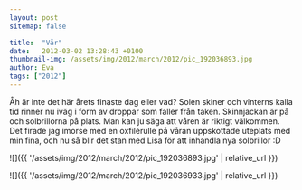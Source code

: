 ```yaml
---
layout: post
sitemap: false

title:  "Vår"
date:   2012-03-02 13:28:43 +0100
thumbnail-img: /assets/img/2012/march/2012/pic_192036893.jpg
author: Eva
tags: ["2012"]
---
```


Åh är inte det här årets finaste dag eller vad? Solen skiner och vinterns kalla tid rinner nu iväg i form av droppar som faller från taken. Skinnjackan är på och solbrillorna på plats. Man kan ju säga att våren är riktigt välkommen. Det firade jag imorse med en oxfilérulle på våran uppskottade uteplats med min fina, och nu så blir det stan med Lisa för att inhandla nya solbrillor :D

![]({{ '/assets/img/2012/march/2012/pic_192036893.jpg'  | relative_url }})

![]({{ '/assets/img/2012/march/2012/pic_192036933.jpg'  | relative_url }})

